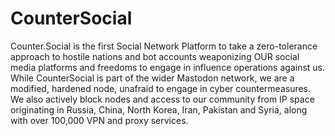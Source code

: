 # CounterSocial
Counter.Social is the first Social Network Platform to take a zero-tolerance approach to hostile nations and bot accounts weaponizing OUR social media platforms and freedoms to engage in influence operations against us. While CounterSocial is part of the wider Mastodon network, we are a modified, hardened node, unafraid to engage in cyber countermeasures. We also actively block nodes and access to our community from IP space originating in Russia, China, North Korea, Iran, Pakistan and Syria, along with over 100,000 VPN and proxy services. 
